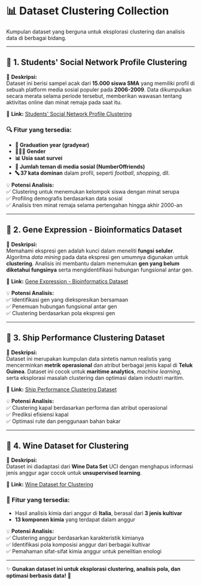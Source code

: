 # 📊 Dataset Clustering Collection  

Kumpulan dataset yang berguna untuk eksplorasi clustering dan analisis data di berbagai bidang.  

---

## 🏫 1. Students' Social Network Profile Clustering  
📌 **Deskripsi:**  
Dataset ini berisi sampel acak dari **15.000 siswa SMA** yang memiliki profil di sebuah platform media sosial populer pada **2006-2009**. Data dikumpulkan secara merata selama periode tersebut, memberikan wawasan tentang aktivitas online dan minat remaja pada saat itu.  

🔗 **Link:** [Students' Social Network Profile Clustering](https://www.kaggle.com/datasets/zabihullah18/students-social-network-profile-clustering)  

### 🔍 Fitur yang tersedia:
- **📅 Graduation year (gradyear)**
- **🧑‍🤝‍🧑 Gender**
- **📊 Usia saat survei**
- **👥 Jumlah teman di media sosial (NumberOffriends)**
- **🔤 37 kata dominan** dalam profil, seperti _football_, _shopping_, dll.

💡 **Potensi Analisis:**  
✅ Clustering untuk menemukan kelompok siswa dengan minat serupa  
✅ Profiling demografis berdasarkan data sosial  
✅ Analisis tren minat remaja selama pertengahan hingga akhir 2000-an  

---

## 🧬 2. Gene Expression - Bioinformatics Dataset  
📌 **Deskripsi:**  
Memahami ekspresi gen adalah kunci dalam meneliti **fungsi seluler**. Algoritma _data mining_ pada data ekspresi gen umumnya digunakan untuk **clustering**. Analisis ini membantu dalam menemukan **gen yang belum diketahui fungsinya** serta mengidentifikasi hubungan fungsional antar gen.  

🔗 **Link:** [Gene Expression - Bioinformatics Dataset](https://www.kaggle.com/datasets/samira1992/gene-expression-bioinformatics-dataset)  

💡 **Potensi Analisis:**  
✅ Identifikasi gen yang diekspresikan bersamaan  
✅ Penemuan hubungan fungsional antar gen  
✅ Clustering berdasarkan pola ekspresi gen  

---

## 🚢 3. Ship Performance Clustering Dataset  
📌 **Deskripsi:**  
Dataset ini merupakan kumpulan data sintetis namun realistis yang mencerminkan **metrik operasional** dan atribut berbagai jenis kapal di **Teluk Guinea**. Dataset ini cocok untuk **maritime analytics**, _machine learning_, serta eksplorasi masalah clustering dan optimasi dalam industri maritim.  

🔗 **Link:** [Ship Performance Clustering Dataset](https://www.kaggle.com/datasets/jeleeladekunlefijabi/ship-performance-clustering-dataset)  

💡 **Potensi Analisis:**  
✅ Clustering kapal berdasarkan performa dan atribut operasional  
✅ Prediksi efisiensi kapal  
✅ Optimasi rute dan penggunaan bahan bakar  

---

## 🍷 4. Wine Dataset for Clustering  
📌 **Deskripsi:**  
Dataset ini diadaptasi dari **Wine Data Set** UCI dengan menghapus informasi jenis anggur agar cocok untuk **unsupervised learning**.  

🔗 **Link:** [Wine Dataset for Clustering](https://www.kaggle.com/datasets/harrywang/wine-dataset-for-clustering)  

### 🔬 Fitur yang tersedia:
- Hasil analisis kimia dari anggur di **Italia**, berasal dari **3 jenis kultivar**  
- **13 komponen kimia** yang terdapat dalam anggur  

💡 **Potensi Analisis:**  
✅ Clustering anggur berdasarkan karakteristik kimianya  
✅ Identifikasi pola komposisi anggur dari berbagai kultivar  
✅ Pemahaman sifat-sifat kimia anggur untuk penelitian enologi  

---

✨ **Gunakan dataset ini untuk eksplorasi clustering, analisis pola, dan optimasi berbasis data!** 🚀  
